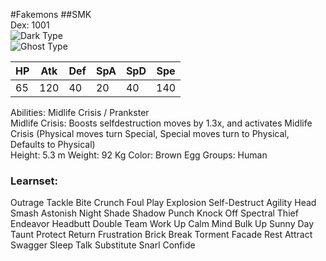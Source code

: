 #Fakemons
##SMK  
Dex: 1001   
![Dark Type](http://play.pokemonshowdown.com/sprites/types/Dark.png)  
![Ghost Type](http://play.pokemonshowdown.com/sprites/types/Ghost.png)


| HP | Atk | Def | SpA | SpD | Spe |
|----|-----|-----|-----|-----|-----|
| 65 | 120 | 40  | 20  | 40  | 140 |

Abilities: Midlife Crisis / Prankster<br/>
Midlife Crisis: Boosts selfdestruction moves by 1.3x, and activates Midlife Crisis (Physical moves turn Special, Special moves turn to Physical, Defaults to Physical)<br/>
Height: 5.3 m Weight: 92 Kg	Color: Brown	Egg Groups: Human<br/>
### Learnset:	
Outrage
Tackle
Bite
Crunch
Foul Play
Explosion
Self-Destruct
Agility
Head Smash
Astonish
Night Shade
Shadow Punch
Knock Off
Spectral Thief
Endeavor
Headbutt
Double Team
Work Up
Calm Mind
Bulk Up
Sunny Day
Taunt
Protect
Return
Frustration
Brick Break
Torment
Facade
Rest
Attract
Swagger
Sleep Talk
Substitute
Snarl
Confide
